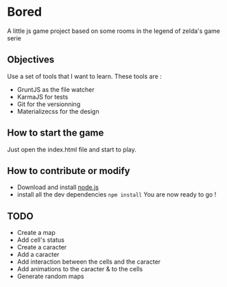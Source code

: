 Bored
===
A little js game project based on some rooms in the legend of zelda's game serie

Objectives
---
Use a set of tools that I want to learn.
These tools are :

 - GruntJS as the file watcher
 - KarmaJS for tests
 - Git for the versionning
 - Materializecss for the design

How to start the game
---
Just open the index.html file and start to play.

How to contribute or modify
---
- Download and install [node.js](https://nodejs.org/)
- install all the dev dependencies `npm install`
You are now ready to go !

TODO
---
- Create a map
- Add cell's status
- Create a caracter
- Add a caracter
- Add interaction between the cells and the caracter
- Add animations to the caracter & to the cells
- Generate random maps